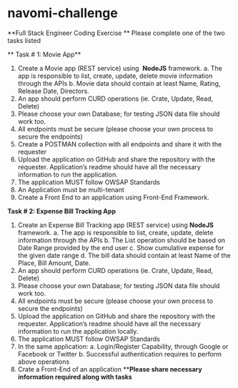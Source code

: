 # navomi-challenge

**Full Stack Engineer Coding Exercise
** Please complete one of the two tasks listed

** Task # 1: Movie App**

1. Create a Movie app (REST service) using ​ **NodeJS** ​ framework.
    a. The app is responsible to list, create, update, delete movie information through the APIs
    b. Movie data should contain at least Name, Rating, Release Date, Directors.
2. An app should perform CURD operations (ie. Crate, Update, Read, Delete)
3. Please choose your own Database; for testing JSON data file should work too.
4. All endpoints must be secure (please choose your own process to secure the endpoints)
5. Create a POSTMAN collection with all endpoints and share it with the requester
6. Upload the application on GitHub and share the repository with the requester. Application’s readme
    should have all the necessary information to run the application.
7. The application MUST follow OWSAP Standards
8. An Application must be multi-tenant
9. Create a Front End to an application using Front-End Framework.


**Task # 2: Expense Bill Tracking App**
1. Create an Expense Bill Tracking app (REST service) using ​ **NodeJS** ​ framework.
a. The app is responsible to list, create, update, delete information through the APIs
b. The List operation should be based on Date Range provided by the end user
c. Show cumulative expense for the given date range
d. The bill data should contain at least Name of the Place, Bill Amount, Date.
2. An app should perform CURD operations (ie. Crate, Update, Read, Delete)
3. Please choose your own Database; for testing JSON data file should work too.
4. All endpoints must be secure (please choose your own process to secure the endpoints)
5. Upload the application on GitHub and share the repository with the requester. Application’s readme
should have all the necessary information to run the application locally.
6. The application MUST follow OWSAP Standards
7. In the same application:
a. Login/Register Capability, through Google or Facebook or Twitter
b. Successful authentication requires to perform above operations
8. Crate a Front-End of an application
****Please share necessary information required along with tasks**


